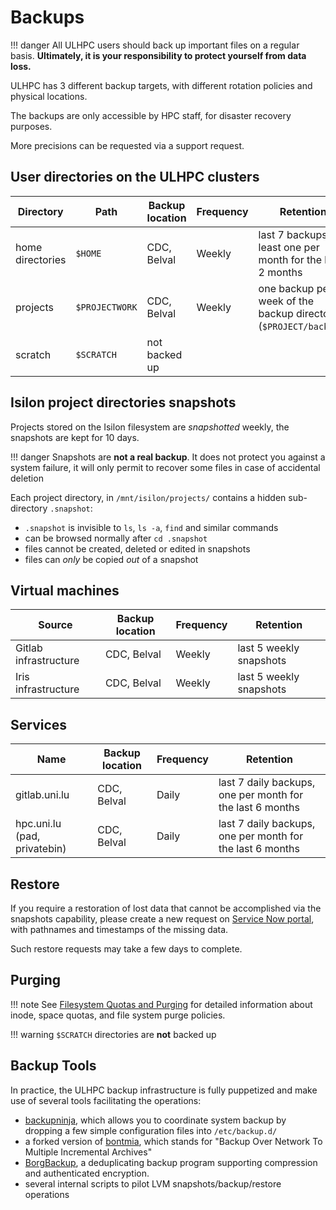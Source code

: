 # Backups

!!! danger
	All ULHPC users should back up important files on
    a regular basis.  **Ultimately, it is your responsibility to
    protect yourself from data loss.**

ULHPC has 3 different backup targets, with different rotation policies and physical locations.

The backups are only accessible by HPC staff, for disaster recovery purposes.

More precisions can be requested via a support request.

## User directories on the ULHPC clusters

| Directory        | Path           | Backup location | Frequency | Retention                                                    |
|------------------|----------------|-----------------|-----------|--------------------------------------------------------------|
| home directories | `$HOME`        | CDC, Belval     | Weekly    | last 7 backups, at least one per month for the last 2 months |
| projects         | `$PROJECTWORK` | CDC, Belval     | Weekly    | one backup per week of the backup directory (`$PROJECT/backup/`) |
| scratch          | `$SCRATCH`     | not backed up   |           |                                                              |


## Isilon project directories snapshots

Projects stored on the Isilon filesystem are *snapshotted* weekly, the snapshots are kept for 10 days.

!!! danger
    Snapshots are **not a real backup**. It does not protect you against a system failure, it will only permit to recover some files in case of accidental deletion


Each project directory, in `/mnt/isilon/projects/` contains a hidden sub-directory `.snapshot`:

* `.snapshot` is invisible to `ls`, `ls -a`, `find` and similar
  commands
* can be browsed normally after `cd .snapshot`
* files cannot be created, deleted or edited in snapshots
* files can *only* be copied *out* of a snapshot


## Virtual machines

| Source                 | Backup location | Frequency | Retention                                          |
|------------------------|-----------------|-----------|----------------------------------------------------|
| Gitlab infrastructure  | CDC, Belval     | Weekly    | last 5 weekly snapshots                            |
| Iris infrastructure    | CDC, Belval     | Weekly    | last 5 weekly snapshots                            |


## Services

| Name                         | Backup location | Frequency | Retention                                                 |
|------------------------------|-----------------|-----------|-----------------------------------------------------------|
| gitlab.uni.lu                | CDC, Belval     | Daily     | last 7 daily backups, one per month for the last 6 months |
| hpc.uni.lu (pad, privatebin) | CDC, Belval     | Daily     | last 7 daily backups, one per month for the last 6 months |


## Restore

If you require a restoration of lost data that cannot be accomplished via the
snapshots capability, please create a new request on [Service Now portal](https://hpc.uni.lu/support),
with pathnames and timestamps of the missing data.

Such restore requests may take a few days to complete.

## Purging

!!! note
    See [Filesystem Quotas and Purging](../filesystems/quotas.md) for detailed information about inode,
    space quotas, and file system purge policies.

!!! warning
	`$SCRATCH` directories are **not** backed up


## Backup Tools

In practice, the ULHPC backup infrastructure is fully puppetized and make use of several tools facilitating the operations:

* [backupninja](https://0xacab.org/riseuplabs/backupninja), which allows you to coordinate system backup by dropping a few simple configuration files into `/etc/backup.d/`
* a forked version of [bontmia](https://github.com/hcartiaux/bontmia), which stands for "Backup Over Network To Multiple Incremental Archives"
* [BorgBackup](https://borgbackup.readthedocs.io/en/stable/), a deduplicating backup program supporting compression and authenticated encryption.
* several internal scripts to pilot LVM snapshots/backup/restore operations

